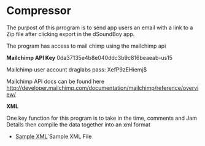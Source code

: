 # Compressor

The purpost of this prrogram is to send app users an email with a link to a 
Zip file after clicking export in the dSoundBoy app. 

The program has access to mail chimp using the mailchimp api


**Mailchimp API Key**
0da37135e4b8e040ddc3b9c816beaeab-us15

Mailchimp user account
draglabs
pass:  XefP9zEHiemj$

Mailchimp API docs can be found here
http://developer.mailchimp.com/documentation/mailchimp/reference/overview/

**XML**

One key function for this program is to take in the time, comments and Jam Details then
compile the data together into an xml format

* [Sample XML](SampleXML.md)`Sample XML File